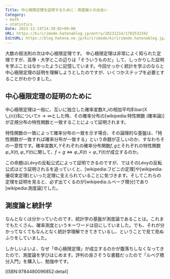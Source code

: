 ```yaml
---
Title: 中心極限定理を証明するために：測度論との出会い
Category:
- math
- statistics
Date: 2023-12-14T14:39:02+09:00
URL: https://kiririmode.hatenablog.jp/entry/20231214/1702532342
EditURL: https://blog.hatena.ne.jp/kiririmode/kiririmode.hatenablog.jp/atom/entry/6801883189066706144
---
```


大数の弱法則の次は中心極限定理です。
中心極限定理は非常によく知られた定理ですが、高専・大学とこの辺りは「そういうものだ」して、しっかりした証明を学ぶことはなかったように記憶しています。今回せっかく統計を学ぶのならと中心極限定理の証明を理解しようとしたのですが、いくつかステップを必要とすることがわかりました。

## 中心極限定理の証明のために

<!-- textlint-disable -->
中心極限定理は一般に、互いに独立した確率変数$X \_{i}$の相加平均$\bar{X \_{n}}$について$n \rightarrow \infty$とした時、その確率分布の[wikipedia:特性関数 (確率論)]が正規分布の特性関数と一致することによって証明されます。
<!-- textlint-enable -->

<!-- textlint-disable ja-technical-writing/sentence-length -->
特性関数の一致によって確率分布の一致を示す場合、その論理的な基盤は、「特性関数が一致すれば確率分布が一致する」という命題が正しいのか、すなわちその一意性です。確率変数$X,Y$それぞれの確率分布関数$f,g$とそれぞれの特性関数 $\varphi \_{X}(t), \varphi \_{Y}(t)$に関して、$f = g \Leftrightarrow \varphi \_{X}(t) = \varphi \_{Y}(t)$が成立するのか。
<!-- textlint-enable ja-technical-writing/sentence-length -->

<!-- textlint-disable ja-technical-writing/sentence-length -->
この命題はLévyの反転公式によって証明できるのですが、ではそのLévyの反転公式はどう証明されるを追っていくと、[wikipedia:フビニの定理]や[wikipedia:優収束定理]といった定理に支えられていることに気づきます。そしてこれらの定理を証明を見ると、必ず出てくるのが[wikipedia:ルベーグ積分]であり[wikipedia:測度論]でした。
<!-- textlint-enable ja-technical-writing/sentence-length -->

## 測度論と統計学

なんとなくは分かっていたのです、統計学の基盤が測度論であることは。これまでもたくさん、確率測度というキーワードは目にしていました。でも、それが分かってなくてもなんとなく統計学理解できてきているし、ということで見て見ぬふりをしていました。

しかしいよいよ、なぜ「中心極限定理」が成立するのかが腹落ちしなくなってきたので、測度論を学びはじめます。評判の良さそうな書籍だったので「ルベグ積分入門」を購入し、勉強中です。

[ISBN:9784480096852:detail]
